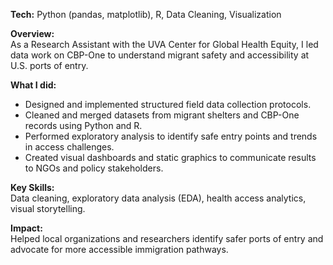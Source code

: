 **Tech:** Python (pandas, matplotlib), R, Data Cleaning, Visualization

**Overview:**  
As a Research Assistant with the UVA Center for Global Health Equity, I led data work on CBP-One to understand migrant safety and accessibility at U.S. ports of entry.

**What I did:**
- Designed and implemented structured field data collection protocols.
- Cleaned and merged datasets from migrant shelters and CBP-One records using Python and R.
- Performed exploratory analysis to identify safe entry points and trends in access challenges.
- Created visual dashboards and static graphics to communicate results to NGOs and policy stakeholders.

**Key Skills:**  
Data cleaning, exploratory data analysis (EDA), health access analytics, visual storytelling.

**Impact:**  
Helped local organizations and researchers identify safer ports of entry and advocate for more accessible immigration pathways.
